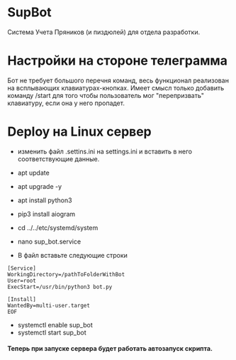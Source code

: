 # SupBot
Система Учета Пряников (и пиздюлей) для отдела разработки. 

# Настройки на стороне телеграмма
Бот не требует большого перечня команд, весь функционал реализован на всплывающих клавиатурах-кнопках. Имеет смысл только добавить команду /start для того чтобы пользователь мог "перепризвать" клавиатуру, если она у него пропадет. 

# Deploy на Linux сервер
* изменить файл .settins.ini на settings.ini и вставить в него соответствующие данные. </br>
* apt update
* apt upgrade -y
* apt install python3
* pip3 install aiogram

* cd ../../etc/systemd/system
* nano sup_bot.service

*  В файл вставьте следующие строки
```
[Service]
WorkingDirectory=/pathToFolderWithBot
User=root
ExecStart=/usr/bin/python3 bot.py

[Install]
WantedBy=multi-user.target
EOF
```
*  systemctl enable sup_bot</br>
*  systemctl start sup_bot</br>
#### Теперь при запуске сервера будет работать автозапуск скрипта. 
